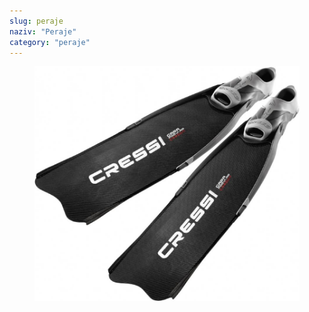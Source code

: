 ```yaml
---
slug: peraje
naziv: "Peraje"
category: "peraje"
---
```


<figure class="figure">
    <img src="./images/peraje.jpg" alt="Peraje"/>
</figure>
